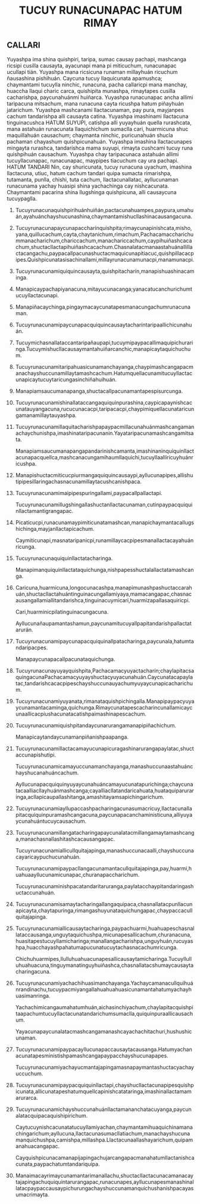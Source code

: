 <h1 align='center'>TUCUY RUNACUNAPAC HATUM RIMAY</h1>
<h2>CALLARI</h2>
<p>Yuyashpa ima shina quishpiri, taripa, sumac causay pachapi, mashcanga ricsipi cusilla causayta, ayacunapi mana pi miticuchum, runacunapac ucullapi tián.
Yuyashpa mana ricsicuna runaman millayhuán ricuchum ñausashina pishihuán. Caycuna tucuy llaquicunata apamushca; chaymantami tucuylla ninchic, runacuna, pacha callaricpi mana manchay, huaccha llaqui charic carca, quishipita munashpa, rimaytapes cusilla cacharishpa, paycunahuánmi huiñarca.
Yuyashpa runacunapac ancha allimi taripacuna mitsachum, mana runacuna cayta ricushpa hatum piñayhuán jatarichum.
Yuyashpa mashcanami llactacunaman, pay pura, mayjanpes cachum tandarishpa alli causayta catina.
Yuyashpa imashinami llactacuna tinguinacushca HATUM SUYUPI, catishpa alli yuyayhuán quella rurashcata, mana astahuán runacunata llaquichichum sumaclla cari, huarmicuna shuc maquillahuán causachum; chaymanta ninchic, puricunahuán shucla pachaman chayashum quishpicunahuán.
Yuyashpa imashina llactacunapes mingayta rurashca, tandarishca mama suyupi, rimayta cushcami tucuy runa quishpihuán causachum.
Yuyashpa chay taripacunaca astahuán allimi tucuyllacunapac, runacunapac, maypipes tiacuchum cay ura pachapi.
HATUM TANDARI
Nin, cay shuricunata, tucuy runacuna uyachum, imashina llactacuna, utiuc, hatum cachum tandari quipa sumacta rimarishpa, tutamanta, punlla, chishi, tuta cachum, llactacunallatac, ayllucunaman runacunama yachay huasipi shina yachachinga cay nishcacunata. Chaymantami pacarina shina llugshinga quishpicuna, alli causaycuna tucuypaglla.</p>
<ol>
  <li>
    <p>Tucuyrunacunaquishpirihuánhuiñán,pactacunahuampes,paypura,umahuán,ayahuánchayshucunashina,chaymantamishucllashinacausangacuna.</p>
  </li>
  <li>
    <p>Tucuyrunacunapaycunapaccharínquishpita;rimaycunapinishcata,misho,yana,quillucachum,cayta,chaytanichum,rimachum,Pachacamaccharichummanacharichum,chariccachum,manachariccachum,caypihuiñashcacachum,shuctacllactapihuiñashcacachum.Chasnalatacmanaastahuánallillactacangachu,paypacallpacunashuctacmaquicunapitiacuc,quishpillacacpipes.Quishpicunatasisachinallami,millayrunacunamunacpi,manamunacpi.</p>
  </li>
  <li>
    <p>Tucuyrunacunamiquiquincausayta,quishpitacharín,manapishuashinacaminga.</p>
  </li>
  <li>
    <p>Manapicaypachapiyanacuna,mitayucunacanga;yanacatucanchurichumtucuyllactacunapi.</p>
  </li>
  <li>
    <p>Manapiñacaychinga,pingaymacaycunatapesmanacungachumrunacunaman.</p>
  </li>
  <li>
    <p>Tucuyrunacunamipaycunapacquiquincausaytacharíntaripaallichicunahuán.</p>
  </li>
  <li>
    <p>Tucuymichasnallataccantaripañaupapi,tucuymipaypacallimaquipichuraringa.Tucuymishucllacausaymantahuiñarcanchic,manapicaytaquichuchum.</p>
  </li>
  <li>
    <p>Tucuyrunacunamitaripahuasicunamanchayanga,chaypimashcangapacmanachayshuccunamillaytamashcachum.Hatumquellacunamitucuyllactacunapicaytucuytaricungasinchiñahuihuán.</p>
  </li>
  <li>
    <p>Manapiamsaucumanapanga,shuctacallpacunamantapespisurcunga.</p>
  </li>
  <li>
    <p>Tucuyrunacunamishinallataccangaquiquinpurashina,caypicapaynishcacunatauyangacuna,rucucunacacpi,taripacacpi,chaypimiquellacunataricungamanamillaytauyashpa.</p>
  </li>
  <li>
    <p>Tucuyrunacunamillaquitacharishpapaypacmillacunahuánmashcangamanachaychunishpa,imashinataripacunanin.Yayataripacunamashcangamitsata.</p>
    <p>Manapiamsaucumanapangapandarinishcamanta,imashinaninquiquinllactacunapacquellca,mashcanacungamihaumllaquichi,tucuyllaallíricuyhuánricushpa.</p>
  </li>
  <li>
    <p>Manapishuctacmiticucpiurmangaquiquincausaypi,ayllucunapipes,allishutipipesillaringachasnacunamillaytacushcanishpaca.</p>
  </li>
  <li>
    <p>Tucuyrunacunamimaipipespuringallami,paypacallpallactapi.</p>
    <p>Tucuyrunacunamillugshingallashuctanllactacunaman,cutínpaypacquiquinllactamantigrangapac.</p>
  </li>
  <li>
    <p>Picaticucpi,runacunamaypimiticunatamashcan,manapichaymantacallugshichinga,mayjanllactapicachum.</p>
    <p>Caymiticunapi,masnataripanicpi,runamillaycacpipesmanallactacayahuánricunga.</p>
  </li>
  <li>
    <p>Tucuyrunacunaquiquinllactatacharinga.</p>
    <p>Manapimanquiquinllactataquichunga,nishpapesshuctalallactatamashcanga.</p>
  </li>
  <li>
    <p>Caricuna,huarmicuna,longocunacashpa,manapimunashpashuctaccarahuán,shuctacllactahuántinguinacungallamiyaya,mamacangapac,chasnacausangallamiallitandarishca,tinguinacuymicari,huarmizapallasaquiricpi.</p>
    <p>Cari,huarminicpilatinguinacungacuna.</p>
    <p>Ayllucunañaupamantashamun,paycunamitucuyallpapitandarishpallactatarurán.</p>
  </li>
  <li>
    <p>Tucuyrunacunamipaycunapacquiquinallpatacharinga,paycunala,hatumtandaripacpes.</p>
    <p>Manapaycunapacallpacunataquichunga.</p>
  </li>
  <li>
    <p>Tucuyrunacunayuyayquishpita,Pachacamacyuyactacharín;chaylapitacsaquingacunaPachacamacyuyayshuctacyuyacunahuán.Caycunatacapaylatac,tandarishcacacpipeschayshuccunauyachumyuyaycunapicacharichum.</p>
  </li>
  <li>
    <p>Tucuyrunacunamiyuyanata,rimanataquishpichingalla.Manapipaypacyuyaycunamantacaminga,quichunga.Rimaycunatapescacharincunallamicaycunaallicacpiushacunatacatishpaimashinapescachum.</p>
  </li>
  <li>
    <p>Tucuyrunacunamiquishpitandaycunarurangamanapipiñachichum.</p>
    <p>Manapicaytandaycunamanpiñanishpaapanga.</p>
  </li>
  <li>
    <p>Tucuyrunacunamillactacamayucunapicuragashinarurangapaylatac,shuctaccunapishutipi.</p>
    <p>Tucuyrunacunamicamayuccunamanchayanga,manashuccunaastahuánchayshucanahuáncachum.</p>
    <p>Ayllucunapacquiquinyuyaycunahuáncamayucunatapurichinga;chaycunatacaalliacllayhuánmashcanga;cayalliacllatandaricahuata,huataquiparuraringa,acllapicaupallashitanga,amashitayamsapichingarichum.</p>
  </li>
  <li>
    <p>Tucuyrunacunamiayllupaccashpacharingacunasumacricuy,llactacunallapitacquiquinpuramashcangacuna,paycunapacanchaministicuna,allíyuyaycunahuántucuycausachum.</p>
  </li>
  <li>
    <p>Tucuyrunacunamillangatacharingapaycunalatacmillangamaytamashcanga,manachasnallashitashcacausangapac.</p>
    <p>Tucuyrunacunamiallicullquitajapinga,manashuccunacaalli,chayshuccunacayaricaypuchucunahuán.</p>
    <p>Tucuyrunacunamipaypacllangacunamantacullquitajapinga,pay,huarmi,huahuaayllucunamicunapac,churanapaccharichum.</p>
    <p>Tucuyrunacunaminishpacatandaritaruranga,paylatacchaypitandaringashuctaccunahuán.</p>
  </li>
  <li>
    <p>Tucuyrunacunamisamaytacharingallangaquipaca,chasnallatacpunllacunapicayta,chaytapuringa,rimangashuyunataquichungapac,chaypaccacullquitajapinga.</p>
  </li>
  <li>
    <p>Tucuyrunacunamiallicausaytacharinga,paypachuarmi,huahuapeschasnallataccausanga,unguytaquichushpa,micunapesallicachum,churanacuna,huasitapestucuyllamicharinga;manallangacharishpa,unguyhuán,rucuyashpa,huacchayashpahatumapucunatucuytachasnacachumricunga.</p>
    <p>Chichuhuarmipes,llulluhuahuacunapesallicausaytamicharinga.Tucuyllulluhuahuacuna,tinguymanatinguyhuiñashca,chasnallatacshumaycausaytacharingacuna.</p>
  </li>
  <li>
    <p>Tucuyrunacunamiyachachihuasimanchayanga.Yachaycamanacullquihuánrandinachu,tucuypacmiyangallahuahuahuasicunamantahatumyachayhuasimanringa.</p>
    <p>Yachachimicangaumahatumhuán,aichasinchiyachum,chaylapitacquishpitaapachumtucuyllactacunatandarichumsumaclla,quiquinpuraallicausachum.</p>
    <p>Yayacunapaycunalatacmashcangamanashcayachachitachuri,hushushicunaman.</p>
  </li>
  <li>
    <p>Tucuyrunacunamipaypacayllucunapaccausaytacausanga.Hatumyachanacunatapesministishpamashcangapaypacchayshucunapapes.</p>
    <p>Tucuyrunacunamiyachayucmantajapingamasnapaymantashuctacyachayuccuchum.</p>
  </li>
  <li>
    <p>Tucuyrunacunamipaypacquiquinllactapi,chayshucllactacunapipesquishpicunata,allicunatapeshatumquellcapinishcatataringa,imashinallactamamarurarca.</p>
  </li>
  <li>
    <p>Tucuyrunacunamichayshuccunahuánllactamananchatacuyanga,paycunalatacquipacaquishipirichum.</p>
    <p>Caytucuynishcacunatatucuyllamiyachan,chaymantamihuaquichinamanachingarichum;ayllucuna,llactacunasumacllatiachum,manachayshucunamanquichushpa,camishpa,millashpa.Llactacunaallashayarichum,quipamanahuacangapac.</p>
    <p>Cayquishpicunacamanapijapingachujarcangapacmanahatumllactanishcacunata,paypachatumtandariquipa.</p>
  </li>
  <li>
    <p>Manaimacayrimaycunamantarimanallachu,shuctacllactacunacamanacaytajapingachuquiquintarurangapac,runacunapes,ayllucunapesmanashinallatacpaypaccausaypichurungachayshuccunamanquichushanishpacayasumacrimayta.</p>
  </li>
</ol>